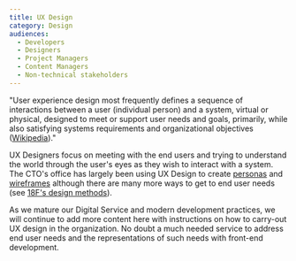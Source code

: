 ```yaml
---
title: UX Design
category: Design
audiences:
  - Developers
  - Designers
  - Project Managers
  - Content Managers
  - Non-technical stakeholders
---
```


"User experience design most frequently defines a sequence of interactions between a user (individual person) and a system, virtual or physical, designed to meet or support user needs and goals, primarily, while also satisfying systems requirements and organizational objectives ([Wikipedia](https://en.wikipedia.org/wiki/User_experience_design))."

UX Designers focus on meeting with the end users and trying to understand the world through the user's eyes as they wish to interact with a system.  The CTO's office has largely been using UX Design to create [personas](https://en.wikipedia.org/wiki/Persona_(user_experience)) and [wireframes](https://en.wikipedia.org/wiki/Website_wireframe) although there are many more ways to get to end user needs (see [18F's design methods](https://methods.18f.gov/)).

As we mature our Digital Service and modern development practices, we will continue to add more content here with instructions on how to carry-out UX design in the organization.  No doubt a much needed service to address end user needs and the representations of such needs with front-end development.